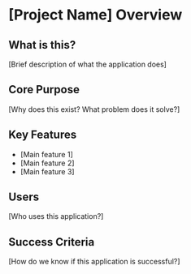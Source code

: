 # [Project Name] Overview

## What is this?
[Brief description of what the application does]

## Core Purpose
[Why does this exist? What problem does it solve?]

## Key Features
- [Main feature 1]
- [Main feature 2]
- [Main feature 3]

## Users
[Who uses this application?]

## Success Criteria
[How do we know if this application is successful?]